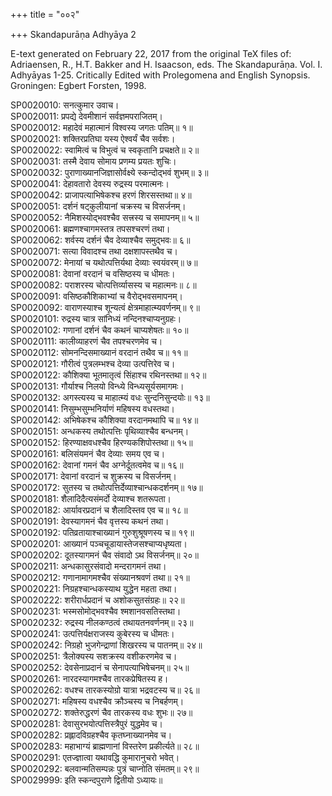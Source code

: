 +++
title = "००२"

+++
Skandapurāṇa Adhyāya 2

E-text generated on February 22, 2017 from the original TeX files of: Adriaensen, R., H.T. Bakker and H. Isaacson, eds. The Skandapurāṇa. Vol. I. Adhyāyas 1-25. Critically Edited with Prolegomena and English Synopsis. Groningen: Egbert Forsten, 1998.

SP0020010: सनत्कुमार उवाच।       
SP0020011: प्रपद्ये देवमीशानं सर्वज्ञमपराजितम्।  
SP0020012: महादेवं महात्मानं विश्वस्य जगतः पतिम्॥ १॥  
SP0020021: शक्तिरप्रतिघा यस्य ऐश्वर्यं चैव सर्वशः।  
SP0020022: स्वामित्वं च विभुत्वं च स्वकृतानि प्रचक्षते॥ २॥  
SP0020031: तस्मै देवाय सोमाय प्रणम्य प्रयतः शुचिः।  
SP0020032: पुराणाख्यानजिज्ञासोर्वक्ष्ये स्कन्दोद्भवं शुभम्॥ ३॥  
SP0020041: देहावतारो देवस्य रुद्रस्य परमात्मनः।  
SP0020042: प्राजापत्याभिषेकश्च हरणं शिरसस्तथा॥ ४॥  
SP0020051: दर्शनं षट्कुलीयानां चक्रस्य च विसर्जनम्।  
SP0020052: नैमिशस्योद्भवश्चैव सत्त्रस्य च समापनम्॥ ५॥  
SP0020061: ब्रह्मणश्चागमस्तत्र तपसश्चरणं तथा।  
SP0020062: शर्वस्य दर्शनं चैव देव्याश्चैव समुद्भवः॥ ६॥  
SP0020071: सत्या विवादश्च तथा दक्षशापस्तथैव च।  
SP0020072: मेनायां च यथोत्पत्तिर्यथा देव्याः स्वयंवरम्॥ ७॥  
SP0020081: देवानां वरदानं च वसिष्ठस्य च धीमतः।  
SP0020082: पराशरस्य चोत्पत्तिर्व्यासस्य च महात्मनः॥ ८॥  
SP0020091: वसिष्ठकौशिकाभ्यां च वैरोद्भवसमापनम्।  
SP0020092: वाराणस्याश्च शून्यत्वं क्षेत्रमाहात्म्यवर्णनम्॥ ९॥  
SP0020101: रुद्रस्य चात्र सांनिध्यं नन्दिनश्चाप्यनुग्रहः।  
SP0020102: गणानां दर्शनं चैव कथनं चाप्यशेषतः॥ १०॥  
SP0020111: कालीव्याहरणं चैव तपश्चरणमेव च।  
SP0020112: सोमनन्दिसमाख्यानं वरदानं तथैव च॥ ११॥  
SP0020121: गौरीत्वं पुत्रलम्भश्च देव्या उत्पत्तिरेव च।  
SP0020122: कौशिक्या भूतमातृत्वं सिंहाश्च रथिनस्तथा॥ १२॥  
SP0020131: गौर्याश्च निलयो विन्ध्ये विन्ध्यसूर्यसमागमः।  
SP0020132: अगस्त्यस्य च माहात्म्यं वधः सुन्दनिसुन्दयोः॥ १३॥  
SP0020141: निसुम्भसुम्भनिर्याणं महिषस्य वधस्तथा।  
SP0020142: अभिषेकश्च कौशिक्या वरदानमथापि च॥ १४॥  
SP0020151: अन्धकस्य तथोत्पत्तिः पृथिव्याश्चैव बन्धनम्।  
SP0020152: हिरण्याक्षवधश्चैव हिरण्यकशिपोस्तथा॥ १५॥  
SP0020161: बलिसंयमनं चैव देव्याः समय एव च।  
SP0020162: देवानां गमनं चैव अग्नेर्दूतत्वमेव च॥ १६॥  
SP0020171: देवानां वरदानं च शुक्रस्य च विसर्जनम्।  
SP0020172: सुतस्य च तथोत्पत्तिर्देव्याश्चान्धकदर्शनम्॥ १७॥  
SP0020181: शैलादिदैत्यसंमर्दो देव्याश्च शतरूपता।  
SP0020182: आर्यावरप्रदानं च शैलादिस्तव एव च॥ १८॥  
SP0020191: देवस्यागमनं चैव वृत्तस्य कथनं तथा।  
SP0020192: पतिव्रतायाश्चाख्यानं गुरुशुश्रूषणस्य च॥ १९॥  
SP0020201: आख्यानं पञ्चचूडायास्तेजसश्चाप्यधृष्यता।  
SP0020202: दूतस्यागमनं चैव संवादो ऽथ विसर्जनम्॥ २०॥  
SP0020211: अन्धकासुरसंवादो मन्दरागमनं तथा।  
SP0020212: गणानामागमश्चैव संख्यानश्रवणं तथा॥ २१॥  
SP0020221: निग्रहश्चान्धकस्याथ युद्धेन महता तथा।  
SP0020222: शरीरार्धप्रदानं च अशोकसुतसंग्रहः॥ २२॥  
SP0020231: भस्मसोमोद्भवश्चैव श्मशानवसतिस्तथा।  
SP0020232: रुद्रस्य नीलकण्ठत्वं तथायतनवर्णनम्॥ २३॥  
SP0020241: उत्पत्तिर्यक्षराजस्य कुबेरस्य च धीमतः।  
SP0020242: निग्रहो भुजगेन्द्राणां शिखरस्य च पातनम्॥ २४॥  
SP0020251: त्रैलोक्यस्य सशक्रस्य वशीकरणमेव च।  
SP0020252: देवसेनाप्रदानं च सेनापत्याभिषेचनम्॥ २५॥  
SP0020261: नारदस्यागमश्चैव तारकप्रेषितस्य ह।  
SP0020262: वधश्च तारकस्योग्रो यात्रा भद्रवटस्य च॥ २६॥  
SP0020271: महिषस्य वधश्चैव क्रौञ्चस्य च निबर्हणम्।  
SP0020272: शक्तेरुद्धरणं चैव तारकस्य वधः शुभः॥ २७॥  
SP0020281: देवासुरभयोत्पत्तिस्त्रैपुरं युद्धमेव च।  
SP0020282: प्रह्लादविग्रहश्चैव कृतघ्नाख्यानमेव च।  
SP0020283: महाभाग्यं ब्राह्मणानां विस्तरेण प्रकीर्त्यते॥ २८॥  
SP0020291: एतज्ज्ञात्वा यथावद्धि कुमारानुचरो भवेत्।  
SP0020292: बलवान्मतिसम्पन्नः पुत्रं चाप्नोति संमतम्॥ २९॥  
SP0029999: इति स्कन्दपुराणे द्वितीयो ऽध्यायः॥  
